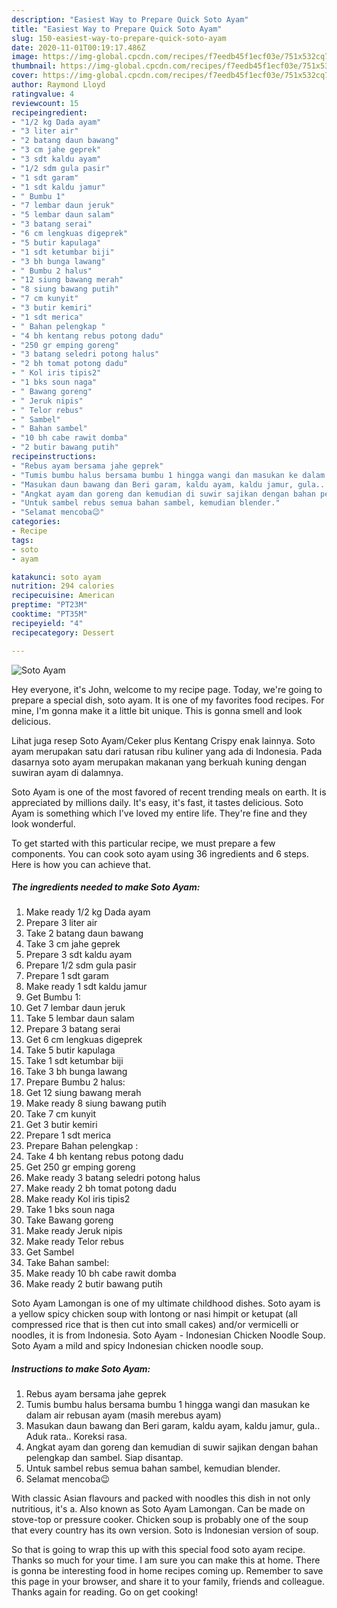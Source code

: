 ```yaml
---
description: "Easiest Way to Prepare Quick Soto Ayam"
title: "Easiest Way to Prepare Quick Soto Ayam"
slug: 150-easiest-way-to-prepare-quick-soto-ayam
date: 2020-11-01T00:19:17.486Z
image: https://img-global.cpcdn.com/recipes/f7eedb45f1ecf03e/751x532cq70/soto-ayam-foto-resep-utama.jpg
thumbnail: https://img-global.cpcdn.com/recipes/f7eedb45f1ecf03e/751x532cq70/soto-ayam-foto-resep-utama.jpg
cover: https://img-global.cpcdn.com/recipes/f7eedb45f1ecf03e/751x532cq70/soto-ayam-foto-resep-utama.jpg
author: Raymond Lloyd
ratingvalue: 4
reviewcount: 15
recipeingredient:
- "1/2 kg Dada ayam"
- "3 liter air"
- "2 batang daun bawang"
- "3 cm jahe geprek"
- "3 sdt kaldu ayam"
- "1/2 sdm gula pasir"
- "1 sdt garam"
- "1 sdt kaldu jamur"
- " Bumbu 1"
- "7 lembar daun jeruk"
- "5 lembar daun salam"
- "3 batang serai"
- "6 cm lengkuas digeprek"
- "5 butir kapulaga"
- "1 sdt ketumbar biji"
- "3 bh bunga lawang"
- " Bumbu 2 halus"
- "12 siung bawang merah"
- "8 siung bawang putih"
- "7 cm kunyit"
- "3 butir kemiri"
- "1 sdt merica"
- " Bahan pelengkap "
- "4 bh kentang rebus potong dadu"
- "250 gr emping goreng"
- "3 batang seledri potong halus"
- "2 bh tomat potong dadu"
- " Kol iris tipis2"
- "1 bks soun naga"
- " Bawang goreng"
- " Jeruk nipis"
- " Telor rebus"
- " Sambel"
- " Bahan sambel"
- "10 bh cabe rawit domba"
- "2 butir bawang putih"
recipeinstructions:
- "Rebus ayam bersama jahe geprek"
- "Tumis bumbu halus bersama bumbu 1 hingga wangi dan masukan ke dalam air rebusan ayam (masih merebus ayam)"
- "Masukan daun bawang dan Beri garam, kaldu ayam, kaldu jamur, gula.. Aduk rata.. Koreksi rasa."
- "Angkat ayam dan goreng dan kemudian di suwir sajikan dengan bahan pelengkap dan sambel. Siap disantap."
- "Untuk sambel rebus semua bahan sambel, kemudian blender."
- "Selamat mencoba😉"
categories:
- Recipe
tags:
- soto
- ayam

katakunci: soto ayam 
nutrition: 294 calories
recipecuisine: American
preptime: "PT23M"
cooktime: "PT35M"
recipeyield: "4"
recipecategory: Dessert

---
```



![Soto Ayam](https://img-global.cpcdn.com/recipes/f7eedb45f1ecf03e/751x532cq70/soto-ayam-foto-resep-utama.jpg)

Hey everyone, it's John, welcome to my recipe page. Today, we're going to prepare a special dish, soto ayam. It is one of my favorites food recipes. For mine, I'm gonna make it a little bit unique. This is gonna smell and look delicious.

Lihat juga resep Soto Ayam/Ceker plus Kentang Crispy enak lainnya. Soto ayam merupakan satu dari ratusan ribu kuliner yang ada di Indonesia. Pada dasarnya soto ayam merupakan makanan yang berkuah kuning dengan suwiran ayam di dalamnya.

Soto Ayam is one of the most favored of recent trending meals on earth. It is appreciated by millions daily. It's easy, it's fast, it tastes delicious. Soto Ayam is something which I've loved my entire life. They're fine and they look wonderful.


To get started with this particular recipe, we must prepare a few components. You can cook soto ayam using 36 ingredients and 6 steps. Here is how you can achieve that.

<!--inarticleads1-->

##### The ingredients needed to make Soto Ayam:

1. Make ready 1/2 kg Dada ayam
1. Prepare 3 liter air
1. Take 2 batang daun bawang
1. Take 3 cm jahe geprek
1. Prepare 3 sdt kaldu ayam
1. Prepare 1/2 sdm gula pasir
1. Prepare 1 sdt garam
1. Make ready 1 sdt kaldu jamur
1. Get  Bumbu 1:
1. Get 7 lembar daun jeruk
1. Take 5 lembar daun salam
1. Prepare 3 batang serai
1. Get 6 cm lengkuas digeprek
1. Take 5 butir kapulaga
1. Take 1 sdt ketumbar biji
1. Take 3 bh bunga lawang
1. Prepare  Bumbu 2 halus:
1. Get 12 siung bawang merah
1. Make ready 8 siung bawang putih
1. Take 7 cm kunyit
1. Get 3 butir kemiri
1. Prepare 1 sdt merica
1. Prepare  Bahan pelengkap :
1. Take 4 bh kentang rebus potong dadu
1. Get 250 gr emping goreng
1. Make ready 3 batang seledri potong halus
1. Make ready 2 bh tomat potong dadu
1. Make ready  Kol iris tipis2
1. Take 1 bks soun naga
1. Take  Bawang goreng
1. Make ready  Jeruk nipis
1. Make ready  Telor rebus
1. Get  Sambel
1. Take  Bahan sambel:
1. Make ready 10 bh cabe rawit domba
1. Make ready 2 butir bawang putih


Soto Ayam Lamongan is one of my ultimate childhood dishes. Soto ayam is a yellow spicy chicken soup with lontong or nasi himpit or ketupat (all compressed rice that is then cut into small cakes) and/or vermicelli or noodles, it is from Indonesia. Soto Ayam - Indonesian Chicken Noodle Soup. Soto Ayam a mild and spicy Indonesian chicken noodle soup. 

<!--inarticleads2-->

##### Instructions to make Soto Ayam:

1. Rebus ayam bersama jahe geprek
1. Tumis bumbu halus bersama bumbu 1 hingga wangi dan masukan ke dalam air rebusan ayam (masih merebus ayam)
1. Masukan daun bawang dan Beri garam, kaldu ayam, kaldu jamur, gula.. Aduk rata.. Koreksi rasa.
1. Angkat ayam dan goreng dan kemudian di suwir sajikan dengan bahan pelengkap dan sambel. Siap disantap.
1. Untuk sambel rebus semua bahan sambel, kemudian blender.
1. Selamat mencoba😉


With classic Asian flavours and packed with noodles this dish in not only nutritious, it&#39;s a. Also known as Soto Ayam Lamongan. Can be made on stove-top or pressure cooker. Chicken soup is probably one of the soup that every country has its own version. Soto is Indonesian version of soup. 

So that is going to wrap this up with this special food soto ayam recipe. Thanks so much for your time. I am sure you can make this at home. There is gonna be interesting food in home recipes coming up. Remember to save this page in your browser, and share it to your family, friends and colleague. Thanks again for reading. Go on get cooking!

